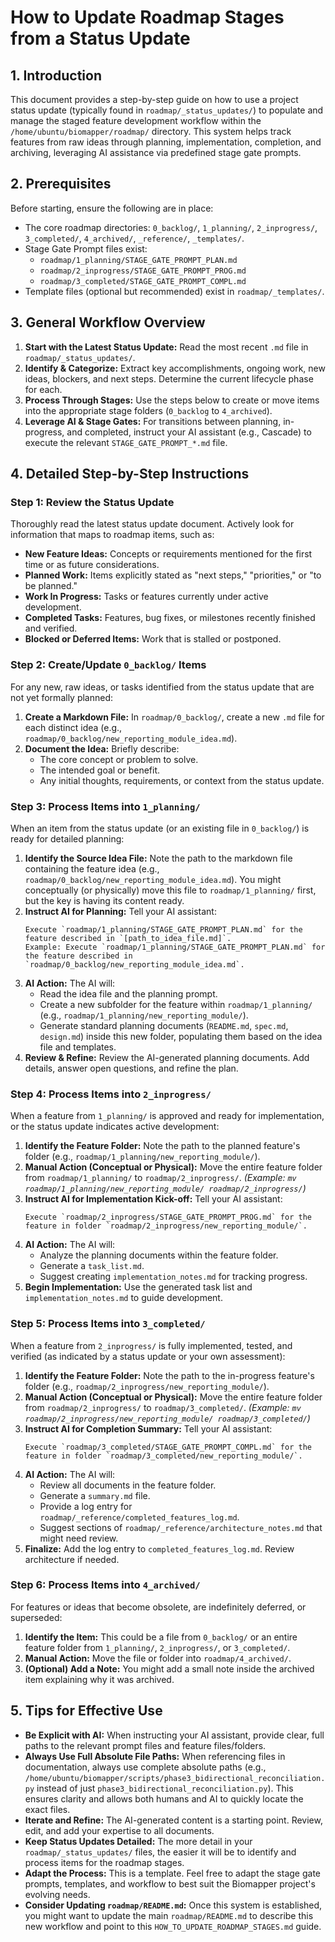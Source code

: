 # How to Update Roadmap Stages from a Status Update

## 1. Introduction

This document provides a step-by-step guide on how to use a project status update (typically found in `roadmap/_status_updates/`) to populate and manage the staged feature development workflow within the `/home/ubuntu/biomapper/roadmap/` directory. This system helps track features from raw ideas through planning, implementation, completion, and archiving, leveraging AI assistance via predefined stage gate prompts.

## 2. Prerequisites

Before starting, ensure the following are in place:

- The core roadmap directories: `0_backlog/`, `1_planning/`, `2_inprogress/`, `3_completed/`, `4_archived/`, `_reference/`, `_templates/`.
- Stage Gate Prompt files exist:
    - `roadmap/1_planning/STAGE_GATE_PROMPT_PLAN.md`
    - `roadmap/2_inprogress/STAGE_GATE_PROMPT_PROG.md`
    - `roadmap/3_completed/STAGE_GATE_PROMPT_COMPL.md`
- Template files (optional but recommended) exist in `roadmap/_templates/`.

## 3. General Workflow Overview

1.  **Start with the Latest Status Update:** Read the most recent `.md` file in `roadmap/_status_updates/`.
2.  **Identify & Categorize:** Extract key accomplishments, ongoing work, new ideas, blockers, and next steps. Determine the current lifecycle phase for each.
3.  **Process Through Stages:** Use the steps below to create or move items into the appropriate stage folders (`0_backlog` to `4_archived`).
4.  **Leverage AI & Stage Gates:** For transitions between planning, in-progress, and completed, instruct your AI assistant (e.g., Cascade) to execute the relevant `STAGE_GATE_PROMPT_*.md` file.

## 4. Detailed Step-by-Step Instructions

### Step 1: Review the Status Update

Thoroughly read the latest status update document. Actively look for information that maps to roadmap items, such as:

-   **New Feature Ideas:** Concepts or requirements mentioned for the first time or as future considerations.
-   **Planned Work:** Items explicitly stated as "next steps," "priorities," or "to be planned."
-   **Work In Progress:** Tasks or features currently under active development.
-   **Completed Tasks:** Features, bug fixes, or milestones recently finished and verified.
-   **Blocked or Deferred Items:** Work that is stalled or postponed.

### Step 2: Create/Update `0_backlog/` Items

For any new, raw ideas, or tasks identified from the status update that are not yet formally planned:

1.  **Create a Markdown File:** In `roadmap/0_backlog/`, create a new `.md` file for each distinct idea (e.g., `roadmap/0_backlog/new_reporting_module_idea.md`).
2.  **Document the Idea:** Briefly describe:
    *   The core concept or problem to solve.
    *   The intended goal or benefit.
    *   Any initial thoughts, requirements, or context from the status update.

### Step 3: Process Items into `1_planning/`

When an item from the status update (or an existing file in `0_backlog/`) is ready for detailed planning:

1.  **Identify the Source Idea File:** Note the path to the markdown file containing the feature idea (e.g., `roadmap/0_backlog/new_reporting_module_idea.md`). You might conceptually (or physically) move this file to `roadmap/1_planning/` first, but the key is having its content ready.
2.  **Instruct AI for Planning:** Tell your AI assistant:
    ```
    Execute `roadmap/1_planning/STAGE_GATE_PROMPT_PLAN.md` for the feature described in `[path_to_idea_file.md]`. 
    Example: Execute `roadmap/1_planning/STAGE_GATE_PROMPT_PLAN.md` for the feature described in `roadmap/0_backlog/new_reporting_module_idea.md`.
    ```
3.  **AI Action:** The AI will:
    *   Read the idea file and the planning prompt.
    *   Create a new subfolder for the feature within `roadmap/1_planning/` (e.g., `roadmap/1_planning/new_reporting_module/`).
    *   Generate standard planning documents (`README.md`, `spec.md`, `design.md`) inside this new folder, populating them based on the idea file and templates.
4.  **Review & Refine:** Review the AI-generated planning documents. Add details, answer open questions, and refine the plan.

### Step 4: Process Items into `2_inprogress/`

When a feature from `1_planning/` is approved and ready for implementation, or the status update indicates active development:

1.  **Identify the Feature Folder:** Note the path to the planned feature's folder (e.g., `roadmap/1_planning/new_reporting_module/`).
2.  **Manual Action (Conceptual or Physical):** Move the entire feature folder from `roadmap/1_planning/` to `roadmap/2_inprogress/`.
    *(Example: `mv roadmap/1_planning/new_reporting_module/ roadmap/2_inprogress/`)*
3.  **Instruct AI for Implementation Kick-off:** Tell your AI assistant:
    ```
    Execute `roadmap/2_inprogress/STAGE_GATE_PROMPT_PROG.md` for the feature in folder `roadmap/2_inprogress/new_reporting_module/`.
    ```
4.  **AI Action:** The AI will:
    *   Analyze the planning documents within the feature folder.
    *   Generate a `task_list.md`.
    *   Suggest creating `implementation_notes.md` for tracking progress.
5.  **Begin Implementation:** Use the generated task list and `implementation_notes.md` to guide development.

### Step 5: Process Items into `3_completed/`

When a feature from `2_inprogress/` is fully implemented, tested, and verified (as indicated by a status update or your own assessment):

1.  **Identify the Feature Folder:** Note the path to the in-progress feature's folder (e.g., `roadmap/2_inprogress/new_reporting_module/`).
2.  **Manual Action (Conceptual or Physical):** Move the entire feature folder from `roadmap/2_inprogress/` to `roadmap/3_completed/`.
    *(Example: `mv roadmap/2_inprogress/new_reporting_module/ roadmap/3_completed/`)*
3.  **Instruct AI for Completion Summary:** Tell your AI assistant:
    ```
    Execute `roadmap/3_completed/STAGE_GATE_PROMPT_COMPL.md` for the feature in folder `roadmap/3_completed/new_reporting_module/`.
    ```
4.  **AI Action:** The AI will:
    *   Review all documents in the feature folder.
    *   Generate a `summary.md` file.
    *   Provide a log entry for `roadmap/_reference/completed_features_log.md`.
    *   Suggest sections of `roadmap/_reference/architecture_notes.md` that might need review.
5.  **Finalize:** Add the log entry to `completed_features_log.md`. Review architecture if needed.

### Step 6: Process Items into `4_archived/`

For features or ideas that become obsolete, are indefinitely deferred, or superseded:

1.  **Identify the Item:** This could be a file from `0_backlog/` or an entire feature folder from `1_planning/`, `2_inprogress/`, or `3_completed/`.
2.  **Manual Action:** Move the file or folder into `roadmap/4_archived/`.
3.  **(Optional) Add a Note:** You might add a small note inside the archived item explaining why it was archived.

## 5. Tips for Effective Use

-   **Be Explicit with AI:** When instructing your AI assistant, provide clear, full paths to the relevant prompt files and feature files/folders.
-   **Always Use Full Absolute File Paths:** When referencing files in documentation, always use complete absolute paths (e.g., `/home/ubuntu/biomapper/scripts/phase3_bidirectional_reconciliation.py` instead of just `phase3_bidirectional_reconciliation.py`). This ensures clarity and allows both humans and AI to quickly locate the exact files.
-   **Iterate and Refine:** The AI-generated content is a starting point. Review, edit, and add your expertise to all documents.
-   **Keep Status Updates Detailed:** The more detail in your `roadmap/_status_updates/` files, the easier it will be to identify and process items for the roadmap stages.
-   **Adapt the Process:** This is a template. Feel free to adapt the stage gate prompts, templates, and workflow to best suit the Biomapper project's evolving needs.
-   **Consider Updating `roadmap/README.md`:** Once this system is established, you might want to update the main `roadmap/README.md` to describe this new workflow and point to this `HOW_TO_UPDATE_ROADMAP_STAGES.md` guide.